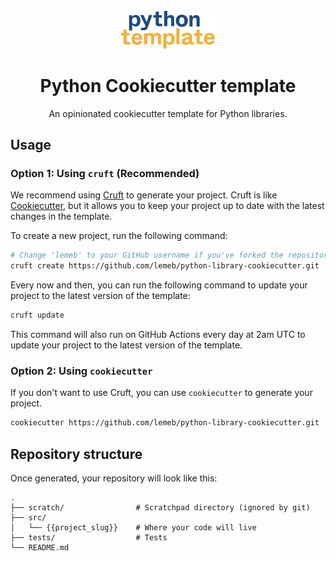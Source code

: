 <div align="center">
    <img alt="Python Cookiecutter template." src="logo.png" style="width: 30%;">
    <h1 align="center">Python Cookiecutter template</h1>
</div>

<p align="center">
    An opinionated cookiecutter template for Python libraries.
</p>

## Usage

### Option 1: Using `cruft` (Recommended)

We recommend using [Cruft](https://cruft.github.io/cruft/) to generate your project. Cruft is like [Cookiecutter](https://cookiecutter.readthedocs.io/en/stable/), but it allows you to keep your project up to date with the latest changes in the template.

To create a new project, run the following command:

```bash
# Change 'lemeb' to your GitHub username if you've forked the repository.
cruft create https://github.com/lemeb/python-library-cookiecutter.git
```

Every now and then, you can run the following command to update your project to the latest version of the template:

```bash
cruft update
```

This command will also run on GitHub Actions every day at 2am UTC to update your project to the latest version of the template.


### Option 2: Using `cookiecutter`

If you don't want to use Cruft, you can use `cookiecutter` to generate your project.

```bash
cookiecutter https://github.com/lemeb/python-library-cookiecutter.git
```

## Repository structure

Once generated, your repository will look like this:

```
.
├── scratch/                # Scratchpad directory (ignored by git)
├── src/                    
│   └── {{project_slug}}    # Where your code will live
├── tests/                  # Tests
└── README.md
```